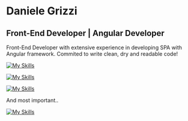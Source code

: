Daniele Grizzi
=============================================================================================================================

Front-End Developer | Angular Developer
---------------------------------------

Front-End Developer with extensive experience in developing SPA with Angular framework.
Commited to write clean, dry and readable code!

[![My Skills](https://skillicons.dev/icons?i=angular,ts,reactivex,js,html,css,sass,bootstrap)](https://skillicons.dev)

[![My Skills](https://skillicons.dev/icons?i=dotnet,cs,java,postman)](https://skillicons.dev)

[![My Skills](https://skillicons.dev/icons?i=azure,git,vscode,visualstudio)](https://skillicons.dev)

And most important..

[![My Skills](https://skillicons.dev/icons?i=stackoverflow)](https://skillicons.dev)
